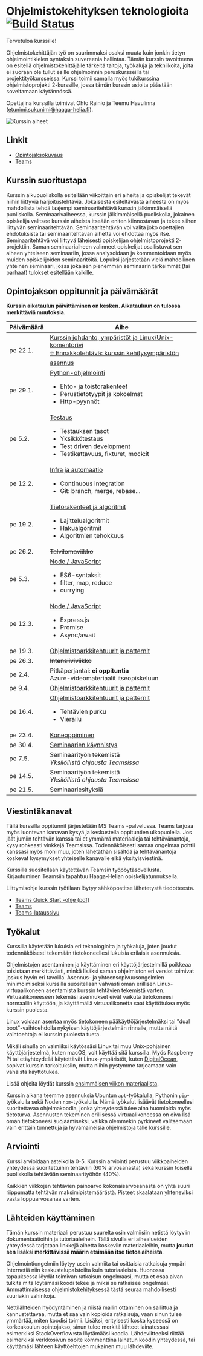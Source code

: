 # Ohjelmistokehityksen teknologioita [![Build Status](https://travis-ci.org/haagahelia/swd4tn023.svg?branch=master)](https://travis-ci.org/haagahelia/swd4tn023)

Tervetuloa kurssille!

Ohjelmistokehittäjän työ on suurimmaksi osaksi muuta kuin jonkin tietyn ohjelmointikielen syntaksin suvereenia hallintaa. Tämän kurssin tavoitteena on esitellä ohjelmistokehittäjälle tärkeitä taitoja, työkaluja ja tekniikoita, joita ei suoraan ole tullut esille ohjelmoinnin peruskursseilla tai projektityökursseissa. Kurssi toimii samalla myös tukikurssina ohjelmistoprojekti 2-kurssille, jossa tämän kurssin asioita päästään soveltamaan käytännössä.

Opettajina kurssilla toimivat Ohto Rainio ja Teemu Havulinna (etunimi.sukunimi@haaga-helia.fi).

![Kurssin aiheet](img/kurssin_aiheet.png)

## Linkit

* [Opintojaksokuvaus](https://opinto-opas.haaga-helia.fi/course_unit/SWD4TN023)
* [Teams](https://teams.microsoft.com/)

## Kurssin suoritustapa
Kurssin alkupuoliskolla esitellään viikoittain eri aiheita ja opiskelijat tekevät niihin liittyviä harjoitustehtäviä. Jokaisesta esiteltävästä aiheesta on myös mahdollista tehdä laajempi seminaaritehtävä kurssin jälkimmäisellä puoliskolla. Seminaarivaiheessa, kurssin jälkimmäisellä puoliskolla, jokainen opiskelija valitsee kurssin aiheista itseään eniten kiinnostavan ja tekee siihen liittyvän seminaaritehtävän. Seminaaritehtävän voi valita joko opettajien ehdotuksista tai seminaaritehtävän aihetta voi ehdottaa myös itse. Seminaaritehtävä voi liittyvä läheisesti opiskelijan ohjelmistoprojekti 2-projektiin. Saman seminaariaiheen valinneet opiskelijat osallistuvat sen aiheen yhteiseen seminaariin, jossa analysoidaan ja kommentoidaan myös muiden opiskelijoiden seminaaritöitä. Lopuksi järjestetään vielä mahdollinen yhteinen seminaari, jossa jokaisen pienemmän seminaarin tärkeimmät (tai parhaat) tulokset esitellään kaikille.

## Opintojakson oppitunnit ja päivämäärät

**Kurssin aikataulun päivittäminen on kesken. Aikatauluun on tulossa merkittäviä muutoksia.**

<table>
    <thead>
        <tr>
            <th>Päivämäärä</th>
            <th>Aihe</th>
        </tr>
    </thead>
    <tbody>
        <tr>
            <td>pe 22.1.</td>
            <td>
                <a href="00_linux">Kurssin johdanto, ympäristöt ja Linux/Unix-komentorivi</a><br />
                <a href="00_linux/asennukset.md">⭐ Ennakkotehtävä: kurssin kehitysympäristön asennus</a>
            </td>
        </tr>
        <tr>
            <td>pe 29.1.</td>
            <td>
                <a href="01_python">Python-ohjelmointi</a><br />
                <ul>
                    <li>Ehto- ja toistorakenteet</li>
                    <li>Perustietotyypit ja kokoelmat</li>
                    <li>Http-pyynnöt</li>
                </ul>
            </td>
        </tr>
        <tr>
            <td>pe 5.2.</td>
            <td>
                <a href="02_testaus">Testaus</a><br />
                <ul>
                    <li>Testauksen tasot</li>
                    <li>Yksikkötestaus</li>
                    <li>Test driven development</li>
                    <li>Testikattavuus, fixturet, mock:it</li>
                </ul>
            </td>
        </tr>
        <tr>
            <td>pe 12.2.</td>
            <td>
                <a href="03_infra_ja_automaatio">Infra ja automaatio</a><br />
                <ul>
                    <li>Continuous integration</li>
                    <li>Git: branch, merge, rebase...</li>
                </ul>
            </td>
        </tr>
        <tr>
            <td>pe 19.2.</td>
            <td>
                <a href="04_tietorakenteet_ja_algoritmit">Tietorakenteet ja algoritmit</a><br />
                <ul>
                    <li>Lajittelualgoritmit</li>
                    <li>Hakualgoritmit</li>
                    <li>Algoritmien tehokkuus</li>
                </ul>
            </td>
        </tr>
        <tr>
            <td>pe 26.2.</td>
            <td><del>Talvilomaviikko</del></td>
        </tr>
        <tr>
            <td>pe 5.3.</td>
            <td>
                <a href="05_es6_node">Node / JavaScript</a><br />
                <ul>
                    <li>ES6-syntaksit</li>
                    <li>filter, map, reduce</li>
                    <li>currying</li>
                </ul>
            </td>
        </tr>
        <tr>
            <td>pe 12.3.</td>
            <td>
                <a href="05_es6_node">Node / JavaScript</a><br />
                <ul>
                    <li>Express.js</li>
                    <li>Promise</li>
                    <li>Async/await</li>
                </ul>
            </td>
        </tr>
        <tr>
            <td>pe 19.3.</td>
            <td>
                <a href="06_ohjelmistoarkkitehtuurit_ja_patternit">Ohjelmistoarkkitehtuurit ja patternit</a>
            </td>
        </tr>
        <tr>
            <td>pe 26.3.</td>
            <td><del>Intensiiviviikko</del></td>
        </tr>
        <tr>
            <td>pe 2.4.</td>
            <td>
                Pitkäperjantai: <strong>ei oppituntia</strong><br />
                Azure-videomateriaalit itseopiskeluun
            </td>
        </tr>
        <tr>
            <td>pe 9.4.</td>
            <td>
                <a href="06_ohjelmistoarkkitehtuurit_ja_patternit">Ohjelmistoarkkitehtuurit ja patternit</a>
            </td>
        </tr>
        <tr>
            <td>pe 16.4.</td>
            <td>
                <a href="06_ohjelmistoarkkitehtuurit_ja_patternit">Ohjelmistoarkkitehtuurit ja patternit</a>
                <ul>
                    <li>Tehtävien purku</li>
                    <li>Vierailu</li>
                </ul>
            </td>
        </tr>
        <tr>
            <td>pe 23.4.</td>
            <td>
                <a href="07_koneoppiminen">Koneoppiminen</a>
            </td>
        </tr>
        <tr>
            <td>pe 30.4.</td>
            <td><a href="08_seminaari">Seminaarien käynnistys</a></td>
        </tr>
        <tr>
            <td>pe 7.5.</td>
            <td>Seminaarityön tekemistä<br />
                <em>Yksilöllistä ohjausta Teamsissa</em></td>
        </tr>
        <tr>
            <td>pe 14.5.</td>
            <td>Seminaarityön tekemistä<br />
                <em>Yksilöllistä ohjausta Teamsissa</em></td>
        </tr>
        <tr>
            <td>pe 21.5.</td>
            <td>Seminaariesityksiä</td>
        </tr>
    </tbody>
</table>

## Viestintäkanavat

Tällä kurssilla oppitunnit järjestetään MS Teams -palvelussa. Teams tarjoaa myös luontevan kanavan kysyä ja keskustella oppituntien ulkopuolella. Jos jäät jumiin tehtävän kanssa tai et ymmärrä materiaaleja tai tehtävänantoja, kysy rohkeasti vinkkejä Teamsissa. Todennäköisesti samaa ongelmaa pohtii kanssasi myös moni muu, joten lähetäthän sisältöä ja tehtävänantoja koskevat kysymykset yhteiselle kanavalle eikä yksityisviestinä.

Kurssilla suositellaan käytettävän Teamsin työpöytäsovellusta. Kirjautuminen Teamsiin tapahtuu Haaga-Helian opiskelijatunnuksella.

Liittymisohje kurssin työtilaan löytyy sähköpostitse lähetetystä tiedotteesta.

* [Teams Quick Start -ohje (pdf)](https://download.microsoft.com/download/D/9/F/D9FE8B9E-22F5-47BF-A1AB-09539C41FCD0/Teams%20QS.pdf)
* [Teams](https://teams.microsoft.com/)
* [Teams-lataussivu](https://teams.microsoft.com/downloads)

## Työkalut

Kurssilla käytetään lukuisia eri teknologioita ja työkaluja, joten joudut todennäköisesti tekemään tietokoneellesi lukuisia erilaisia asennuksia. 

Ohjelmistojen asentaminen ja käyttäminen eri käyttöjärjestelmillä poikkeaa toisistaan merkittävästi, minkä lisäksi saman ohjelmiston eri versiot toimivat joskus hyvin eri tavoilla. Asennus- ja yhteensopivuusongelmien minimoimiseksi kurssilla suositellaan vahvasti oman erillisen Linux-virtuaalikoneen asentamista kurssin tehtävien tekemistä varten. Virtuaalikoneeseen tekemäsi asennukset eivät vaikuta tietokoneesi normaaliin käyttöön, ja käyttämällä virtuaalikonetta saat käyttötukea myös kurssin puolesta. 

Linux voidaan asentaa myös tietokoneen pääkäyttöjärjestelmäksi tai "dual boot"-vaihtoehdolla nykyisen käyttöjärjestelmän rinnalle, mutta näitä vaihtoehtoja ei kurssin puolesta tueta.

Mikäli sinulla on valmiiksi käytössäsi Linux tai muu Unix-pohjainen käyttöjärjestelmä, kuten macOS, voit käyttää sitä kurssilla. Myös Raspberry Pi tai etäyhteydellä käytettävät Linux-ympäristöt, kuten [DigitalOcean](https://www.digitalocean.com/github-students/), sopivat kurssin tarkoituksiin, mutta  niihin pystymme tarjoamaan vain vähäistä käyttötukea.

Lisää ohjeita löydät kurssin [ensimmäisen viikon materiaalista](00_linux).

Kurssin aikana teemme asennuksia Ubuntun `apt`-työkalulla, Pythonin `pip`-työkalulla sekä Noden `npm`-työkalulla. Nämä työkalut lisäävät tietokoneellesi suoritettavaa ohjelmakoodia, jonka yhteydessä tulee aina huomioida myös tietoturva. Asennusten tekeminen erillisessä virtuaalikoneessa on oiva lisä oman tietokoneesi suojaamiseksi, vaikka olemmekin pyrkineet valitsemaan vain erittäin tunnettuja ja hyvämaineisia ohjelmistoja tälle kurssille.


## Arviointi

Kurssi arvioidaan asteikolla 0-5. Kurssin arviointi perustuu viikkoaiheiden yhteydessä suoritettuihin tehtäviin (60% arvosanasta) sekä kurssin toisella puoliskolla tehtävään seminaarityöhön (40%).

Kaikkien viikkojen tehtävien painoarvo kokonaisarvosanasta on yhtä suuri riippumatta tehtävän maksimipistemäärästä. Pisteet skaalataan yhteneviksi vasta loppuarvosanaa varten.

## Lähteiden käyttäminen

Tämän kurssin materiaali perustuu suurelta osin valmiisiin netistä löytyviin dokumentaatioihin ja tutoriaaleihein. Tällä sivulla eri aihealueiden yhteydessä tarjotaan linkkejä aihetta koskeviin materiaaleihin, mutta **joudut sen lisäksi merkittävissä määrin etsimään itse tietoa aiheista**.

Ohjelmointiongelmiin löytyy usein valmiita tai osittaisia ratkaisuja ympäri Internetiä niin keskustelupalstoilta kuin tutoriaaleista. Huonossa tapauksessa löydät toimivan ratkaisun ongelmaasi, mutta et osaa aivan tulkita mitä löytämäsi koodi tekee ja miksi se ratkaisee ongelmasi. Ammattimaisessa ohjelmistokehityksessä tästä seuraa mahdollisesti suuriakin vahinkoja.

Nettilähteiden hyödyntäminen ja niistä mallin ottaminen on sallittua ja kannustettavaa, mutta et saa vain kopioida ratkaisuja, vaan sinun tulee ymmärtää, miten koodisi toimii. Lisäksi, erityisesti koska kyseessä on korkeakoulun opintojakso, sinun tulee merkitä lähteet lainatessasi esimerkiksi StackOverflow:sta löytämääsi koodia. Lähdeviitteeksi riittää esimerkiksi verkkosivun osoite kommenttina lainatun koodin yhteydessä, tai käyttämäsi lähteen käyttöehtojen mukainen muu lähdeviite.
